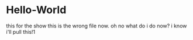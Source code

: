 # Hello-World
this for the show
this is the wrong file now. oh no what do i do now? 
i know i'll pull this!1

